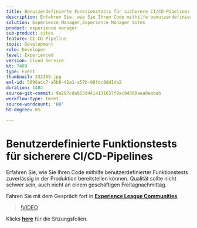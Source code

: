 ```yaml
---
title: Benutzerdefinierte Funktionstests für sicherere CI/CD-Pipelines
description: Erfahren Sie, wie Sie Ihren Code mithilfe benutzerdefinierter Funktionstests zuverlässig in der Produktion bereitstellen können. Qualität sollte nicht schwer sein, auch nicht an einem geschäftigen Freitagnachmittag.
solution: Experience Manager,Experience Manager Sites
product: experience manager
sub-product: sites
feature: CI-CD Pipeline
topic: Development
role: Developer
level: Experienced
version: Cloud Service
kt: 7409
type: Event
thumbnail: 332309.jpg
exl-id: 5896acc7-a5b8-42a1-a57b-88fdc8dd1da2
duration: 1484
source-git-commit: 9a297cda953d4414131657f9ac84580aea0eabeb
workflow-type: tm+mt
source-wordcount: '80'
ht-degree: 0%

---
```


# Benutzerdefinierte Funktionstests für sicherere CI/CD-Pipelines

Erfahren Sie, wie Sie Ihren Code mithilfe benutzerdefinierter Funktionstests zuverlässig in der Produktion bereitstellen können. Qualität sollte nicht schwer sein, auch nicht an einem geschäftigen Freitagnachmittag.

Fahren Sie mit dem Gespräch fort in **[Experience League Communities](https://adobe.ly/36Yd3v6)**.

>[!VIDEO](https://video.tv.adobe.com/v/332309/?quality=12&learn=on&hidetitle=true)

Klicks **[here](/help/adobe-developers-live/assets/custom-functional-tests-cicd.pdf)** für die Sitzungsfolien.
